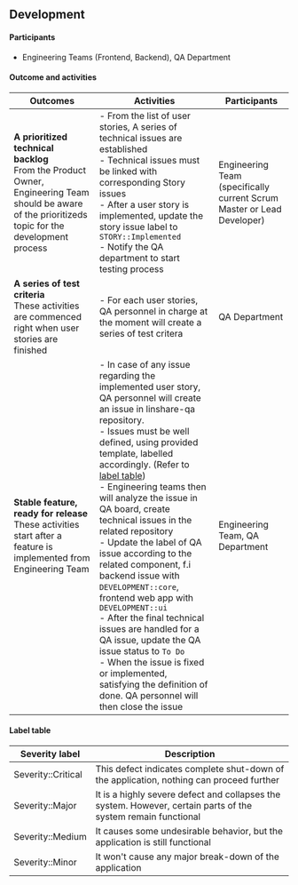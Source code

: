 ## Development

#### Participants

- Engineering Teams (Frontend, Backend), QA Department

#### Outcome and activities

| Outcomes | Activities | Participants |
|----------|------------|--------------|
| **A prioritized technical backlog** <br/> From the Product Owner, Engineering Team should be aware of the prioritizeds topic for the development process | - From the list of user stories, A series of technical issues are established <br/> - Technical issues must be linked with corresponding Story issues <br/> - After a user story is implemented, update the story issue label to `STORY::Implemented` <br/> - Notify the QA department to start testing process | Engineering Team (specifically current Scrum Master or Lead Developer) |
| **A series of test criteria** <br/> These activities are commenced right when user stories are finished | - For each user stories, QA personnel in charge at the moment will create a series of test critera | QA Department |
| **Stable feature, ready for release** <br/> These activities start after a feature is implemented from Engineering Team | - In case of any issue regarding the implemented user story, QA personnel will create an issue in linshare-qa repository. <br/> - Issues must be well defined, using provided template, labelled accordingly. (Refer to [label table](##label-table)) <br/> - Engineering teams then will analyze the issue in QA board, create technical issues in the related repository <br/> - Update the label of QA issue according to the related component, f.i backend issue with `DEVELOPMENT::core`, frontend web app with `DEVELOPMENT::ui` <br/> - After the final technical issues are handled for a QA issue, update the QA issue status to `To Do` <br/> - When the issue is fixed or implemented, satisfying the definition of done. QA personnel will then close the issue | Engineering Team, QA Department |


#### Label table

| Severity label | Description |
|----------------|-------------|
| Severity::Critical | This defect indicates complete shut-down of the application, nothing can proceed further |
| Severity::Major | It is a highly severe defect and collapses the system. However, certain parts of the system remain functional |
| Severity::Medium | It causes some undesirable behavior, but the application is still functional |
| Severity::Minor | It won't cause any major break-down of the application |